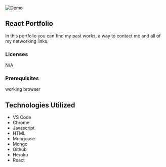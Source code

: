 ![Demo](client/public/assets/react.gif)

## React Portfolio

In this portfolio you can find my past works, a way to contact me and all of my networking links.

### Licenses

N/A

### Prerequisites

working browser

## Technologies Utilized

- VS Code
- Chrome
- Javascript
- HTML
- Mongoose
- Mongo
- Github
- Heroku
- React
